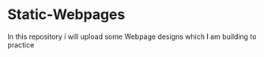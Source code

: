# Static-Webpages
In this repository i will upload some Webpage designs which I am building to practice

